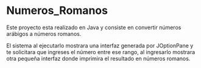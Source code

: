 # Numeros_Romanos
Este proyecto esta realizado en Java y consiste en convertir números arábigos a números romanos.

El sistema al ejecutarlo mostrara una interfaz generada por JOptionPane y te solicitara que ingreses el número entre ese rango, al ingresarlo mostrara otra pequeña interfaz donde imprimira el resultado en números romanos.
